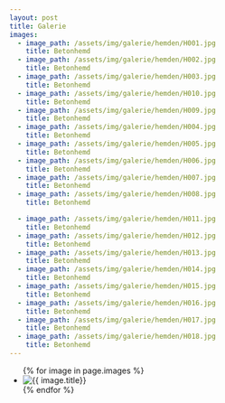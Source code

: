 ```yaml
---
layout: post
title: Galerie
images:
  - image_path: /assets/img/galerie/hemden/H001.jpg
    title: Betonhemd
  - image_path: /assets/img/galerie/hemden/H002.jpg
    title: Betonhemd
  - image_path: /assets/img/galerie/hemden/H003.jpg
    title: Betonhemd
  - image_path: /assets/img/galerie/hemden/H010.jpg
    title: Betonhemd
  - image_path: /assets/img/galerie/hemden/H009.jpg
    title: Betonhemd
  - image_path: /assets/img/galerie/hemden/H004.jpg
    title: Betonhemd
  - image_path: /assets/img/galerie/hemden/H005.jpg
    title: Betonhemd
  - image_path: /assets/img/galerie/hemden/H006.jpg
    title: Betonhemd
  - image_path: /assets/img/galerie/hemden/H007.jpg
    title: Betonhemd
  - image_path: /assets/img/galerie/hemden/H008.jpg
    title: Betonhemd

  - image_path: /assets/img/galerie/hemden/H011.jpg
    title: Betonhemd
  - image_path: /assets/img/galerie/hemden/H012.jpg
    title: Betonhemd
  - image_path: /assets/img/galerie/hemden/H013.jpg
    title: Betonhemd
  - image_path: /assets/img/galerie/hemden/H014.jpg
    title: Betonhemd
  - image_path: /assets/img/galerie/hemden/H015.jpg
    title: Betonhemd
  - image_path: /assets/img/galerie/hemden/H016.jpg
    title: Betonhemd
  - image_path: /assets/img/galerie/hemden/H017.jpg
    title: Betonhemd
  - image_path: /assets/img/galerie/hemden/H018.jpg
    title: Betonhemd
---
```


<ul class="photo-gallery">
  {% for image in page.images %}
    <li><img src="{{ image.image_path | prepend: site.baseurl }}" alt="{{ image.title}}"/></li>
  {% endfor %}
</ul>